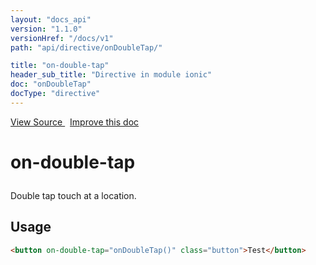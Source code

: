 ```yaml
---
layout: "docs_api"
version: "1.1.0"
versionHref: "/docs/v1"
path: "api/directive/onDoubleTap/"

title: "on-double-tap"
header_sub_title: "Directive in module ionic"
doc: "onDoubleTap"
docType: "directive"
---
```


<div class="improve-docs">
  <a href='http://github.com/driftyco/ionic/tree/1.x/js/angular/directive/gesture.js#L41'>
    View Source
  </a>
  &nbsp;
  <a href='http://github.com/driftyco/ionic/edit/master/js/angular/directive/gesture.js#L41'>
    Improve this doc
  </a>
</div>




<h1 class="api-title">

  on-double-tap



</h1>





Double tap touch at a location.








  
<h2 id="usage">Usage</h2>
  
```html
<button on-double-tap="onDoubleTap()" class="button">Test</button>
```
  
  

  





